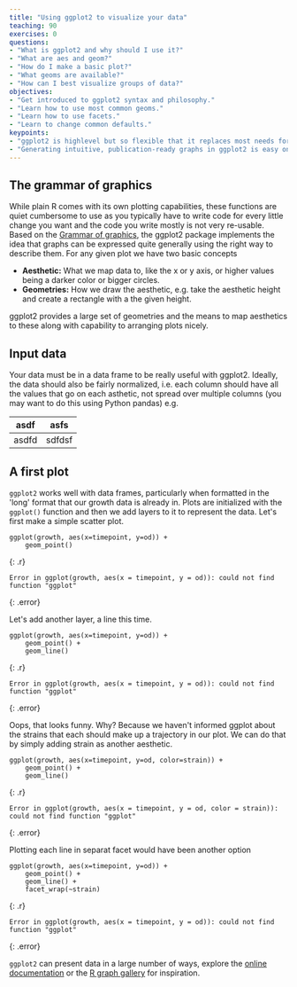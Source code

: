 ```yaml
---
title: "Using ggplot2 to visualize your data"
teaching: 90
exercises: 0
questions:
- "What is ggplot2 and why should I use it?"
- "What are aes and geom?"
- "How do I make a basic plot?"
- "What geoms are available?"
- "How can I best visualize groups of data?"
objectives:
- "Get introduced to ggplot2 syntax and philosophy."
- "Learn how to use most common geoms."
- "Learn how to use facets."
- "Learn to change common defaults."
keypoints:
- "ggplot2 is highlevel but so flexible that it replaces most needs for R's base graphics"
- "Generating intuitive, publication-ready graphs in ggplot2 is easy once you get the hang of it"
---
```





## The grammar of graphics

While plain R comes with its own plotting capabilities, these functions are quiet cumbersome to use as you typically have to write code for every little change you want and the code you write mostly is not very re-usable. Based on the [Grammar of graphics](https://www.amazon.com/exec/obidos/ASIN/0387245448/7210-20), the ggplot2 package implements the idea that graphs can be expressed quite generally using the right way to describe them. For any given plot we have two basic concepts

- **Aesthetic:** What we map data to, like the x or y axis, or higher values being a darker color or bigger circles.
- **Geometries:** How we draw the aesthetic, e.g. take the aesthetic height and create a rectangle with a the given height.

ggplot2 provides a large set of geometries and the means to map aesthetics to these along with capability to arranging plots nicely.
## Input data
Your data must be in a data frame to be really useful with ggplot2. Ideally, the data should also be fairly normalized, i.e. each column should have all the values that go on each asthetic, not spread over multiple columns (you may want to do this using Python pandas) e.g.

| asdf  | asfs   |
|-------|--------|
| asdfd | sdfdsf |

## A first plot
`ggplot2` works well with data frames, particularly when formatted in the 'long' format that our growth data is already in. Plots are initialized with the `ggplot()` function and then we add layers to it to represent the data. Let's first make a simple scatter plot.


~~~
ggplot(growth, aes(x=timepoint, y=od)) +
    geom_point()
~~~
{: .r}



~~~
Error in ggplot(growth, aes(x = timepoint, y = od)): could not find function "ggplot"
~~~
{: .error}

Let's add another layer, a line this time.


~~~
ggplot(growth, aes(x=timepoint, y=od)) +
    geom_point() +
    geom_line()
~~~
{: .r}



~~~
Error in ggplot(growth, aes(x = timepoint, y = od)): could not find function "ggplot"
~~~
{: .error}

Oops, that looks funny. Why? Because we haven't informed ggplot about the strains that each should make up a trajectory in our plot. We can do that by simply adding strain as another aesthetic. 


~~~
ggplot(growth, aes(x=timepoint, y=od, color=strain)) +
    geom_point() +
    geom_line()
~~~
{: .r}



~~~
Error in ggplot(growth, aes(x = timepoint, y = od, color = strain)): could not find function "ggplot"
~~~
{: .error}

Plotting each line in separat facet would have been another option


~~~
ggplot(growth, aes(x=timepoint, y=od)) +
    geom_point() +
    geom_line() +
    facet_wrap(~strain)
~~~
{: .r}



~~~
Error in ggplot(growth, aes(x = timepoint, y = od)): could not find function "ggplot"
~~~
{: .error}

`ggplot2` can present data in a large number of ways, explore the
[online documentation](http://docs.ggplot2.org) or the
[R graph gallery](http://www.r-graph-gallery.com/portfolio/ggplot2-package/)
for inspiration.
